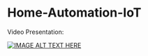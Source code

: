 # Home-Automation-IoT

Video Presentation:

[![IMAGE ALT TEXT HERE](https://i.ytimg.com/vi/urJXBSJ8s3U/maxresdefault.jpg)](https://youtu.be/urJXBSJ8s3U)
